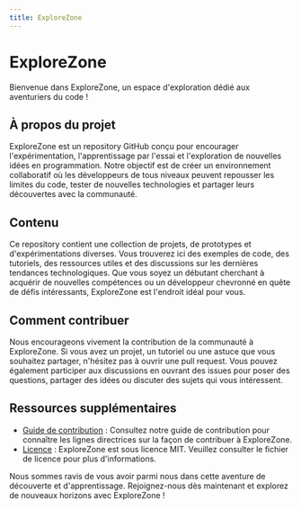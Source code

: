 ```yaml
---
title: ExploreZone
---
```


# ExploreZone

Bienvenue dans ExploreZone, un espace d'exploration dédié aux aventuriers du code !

## À propos du projet

ExploreZone est un repository GitHub conçu pour encourager l'expérimentation, l'apprentissage par l'essai et l'exploration de nouvelles idées en programmation. Notre objectif est de créer un environnement collaboratif où les développeurs de tous niveaux peuvent repousser les limites du code, tester de nouvelles technologies et partager leurs découvertes avec la communauté.

## Contenu

Ce repository contient une collection de projets, de prototypes et d'expérimentations diverses. Vous trouverez ici des exemples de code, des tutoriels, des ressources utiles et des discussions sur les dernières tendances technologiques. Que vous soyez un débutant cherchant à acquérir de nouvelles compétences ou un développeur chevronné en quête de défis intéressants, ExploreZone est l'endroit idéal pour vous.

## Comment contribuer

Nous encourageons vivement la contribution de la communauté à ExploreZone. Si vous avez un projet, un tutoriel ou une astuce que vous souhaitez partager, n'hésitez pas à ouvrir une pull request. Vous pouvez également participer aux discussions en ouvrant des issues pour poser des questions, partager des idées ou discuter des sujets qui vous intéressent.

## Ressources supplémentaires

- [Guide de contribution](CONTRIBUTING.md) : Consultez notre guide de contribution pour connaître les lignes directrices sur la façon de contribuer à ExploreZone.
- [Licence](LICENSE) : ExploreZone est sous licence MIT. Veuillez consulter le fichier de licence pour plus d'informations.

Nous sommes ravis de vous avoir parmi nous dans cette aventure de découverte et d'apprentissage. Rejoignez-nous dès maintenant et explorez de nouveaux horizons avec ExploreZone !
